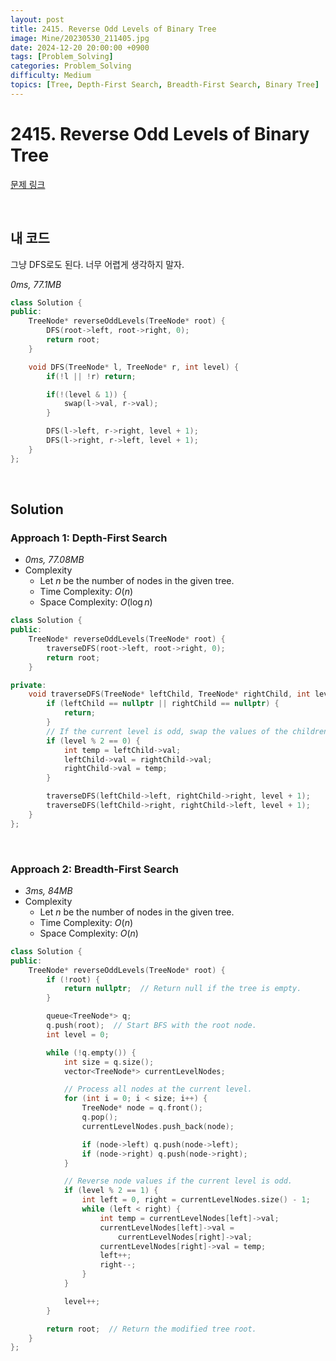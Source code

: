 ```yaml
---
layout: post
title: 2415. Reverse Odd Levels of Binary Tree
image: Mine/20230530_211405.jpg
date: 2024-12-20 20:00:00 +0900
tags: [Problem_Solving]
categories: Problem_Solving
difficulty: Medium
topics: [Tree, Depth-First Search, Breadth-First Search, Binary Tree]
---
```


# 2415. Reverse Odd Levels of Binary Tree
[문제 링크](https://leetcode.com/problems/reverse-odd-levels-of-binary-tree/description/?envType=daily-question&envId=2024-12-20)

<br/>

## 내 코드
그냥 DFS로도 된다. 너무 어렵게 생각하지 말자.

*0ms, 77.1MB*
```cpp
class Solution {
public:
    TreeNode* reverseOddLevels(TreeNode* root) {
        DFS(root->left, root->right, 0);
        return root;
    }

    void DFS(TreeNode* l, TreeNode* r, int level) {
        if(!l || !r) return;

        if(!(level & 1)) {
            swap(l->val, r->val);
        }

        DFS(l->left, r->right, level + 1);
        DFS(l->right, r->left, level + 1);
    }
};
```

<br/>

## Solution

### Approach 1: Depth-First Search
- *0ms, 77.08MB*
- Complexity
  - Let $n$ be the number of nodes in the given tree.
  - Time Complexity: $O(n)$
  - Space Complexity: $O(\log n)$

```cpp
class Solution {
public:
    TreeNode* reverseOddLevels(TreeNode* root) {
        traverseDFS(root->left, root->right, 0);
        return root;
    }

private:
    void traverseDFS(TreeNode* leftChild, TreeNode* rightChild, int level) {
        if (leftChild == nullptr || rightChild == nullptr) {
            return;
        }
        // If the current level is odd, swap the values of the children.
        if (level % 2 == 0) {
            int temp = leftChild->val;
            leftChild->val = rightChild->val;
            rightChild->val = temp;
        }

        traverseDFS(leftChild->left, rightChild->right, level + 1);
        traverseDFS(leftChild->right, rightChild->left, level + 1);
    }
};
```

<br/>

### Approach 2: Breadth-First Search
- *3ms, 84MB*
- Complexity
  - Let $n$ be the number of nodes in the given tree.
  - Time Complexity: $O(n)$
  - Space Complexity: $O(n)$

```cpp
class Solution {
public:
    TreeNode* reverseOddLevels(TreeNode* root) {
        if (!root) {
            return nullptr;  // Return null if the tree is empty.
        }

        queue<TreeNode*> q;
        q.push(root);  // Start BFS with the root node.
        int level = 0;

        while (!q.empty()) {
            int size = q.size();
            vector<TreeNode*> currentLevelNodes;

            // Process all nodes at the current level.
            for (int i = 0; i < size; i++) {
                TreeNode* node = q.front();
                q.pop();
                currentLevelNodes.push_back(node);

                if (node->left) q.push(node->left);
                if (node->right) q.push(node->right);
            }

            // Reverse node values if the current level is odd.
            if (level % 2 == 1) {
                int left = 0, right = currentLevelNodes.size() - 1;
                while (left < right) {
                    int temp = currentLevelNodes[left]->val;
                    currentLevelNodes[left]->val =
                        currentLevelNodes[right]->val;
                    currentLevelNodes[right]->val = temp;
                    left++;
                    right--;
                }
            }

            level++;
        }

        return root;  // Return the modified tree root.
    }
};
```

<br/>

